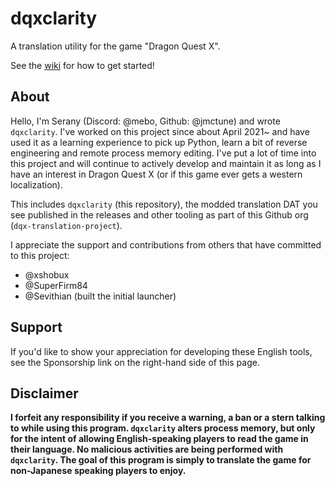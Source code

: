 # dqxclarity

A translation utility for the game "Dragon Quest X".

See the [wiki](https://dqx-translation-project.github.io/dqxclarity.html) for how to get started!

## About

Hello, I'm Serany (Discord: @mebo, Github: @jmctune) and wrote `dqxclarity`. I've worked on this project since about April 2021~ and have used it as a learning experience to pick up Python, learn a bit of reverse engineering and remote process memory editing. I've put a lot of time into this project and will continue to actively develop and maintain it as long as I have an interest in Dragon Quest X (or if this game ever gets a western localization).

This includes `dqxclarity` (this repository), the modded translation DAT you see published in the releases and other tooling as part of this Github org (`dqx-translation-project`).

I appreciate the support and contributions from others that have committed to this project:

- @xshobux
- @SuperFirm84
- @Sevithian (built the initial launcher)

## Support

If you'd like to show your appreciation for developing these English tools, see the Sponsorship link on the right-hand side of this page.

## Disclaimer

**I forfeit any responsibility if you receive a warning, a ban or a stern talking to while using this program. `dqxclarity` alters process memory, but only for the intent of allowing English-speaking players to read the game in their language. No malicious activities are being performed with `dqxclarity`. The goal of this program is simply to translate the game for non-Japanese speaking players to enjoy.**
